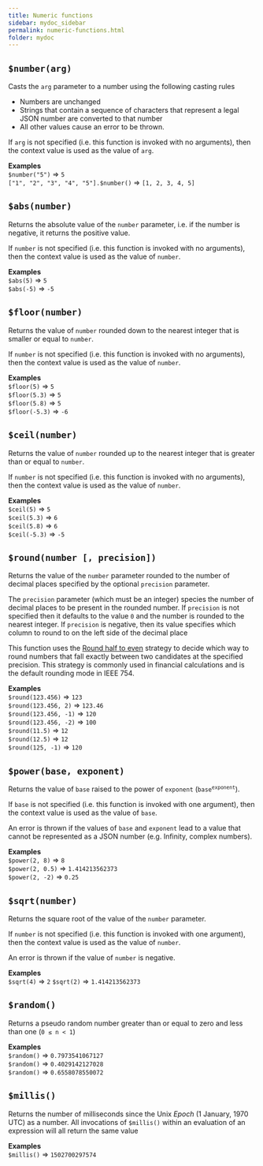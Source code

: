 ```yaml
---
title: Numeric functions
sidebar: mydoc_sidebar
permalink: numeric-functions.html
folder: mydoc
---
```


## `$number(arg)`

Casts the `arg` parameter to a number using the following casting rules
   - Numbers are unchanged
   - Strings that contain a sequence of characters that represent a legal JSON number are converted to that number
   - All other values cause an error to be thrown.

If `arg` is not specified (i.e. this function is invoked with no arguments), then the context value is used as the value of `arg`. 

__Examples__  
`$number("5")` => `5`  
`["1", "2", "3", "4", "5"].$number()` => `[1, 2, 3, 4, 5]`


## `$abs(number)`

Returns the absolute value of the `number` parameter, i.e. if the number is negative, it returns the positive value.

If `number` is not specified (i.e. this function is invoked with no arguments), then the context value is used as the value of `number`. 

__Examples__  
`$abs(5)` => `5`  
`$abs(-5)` => `-5`

## `$floor(number)`

Returns the value of `number` rounded down to the nearest integer that is smaller or equal to `number`. 

If `number` is not specified (i.e. this function is invoked with no arguments), then the context value is used as the value of `number`. 

__Examples__  
`$floor(5)` => `5`  
`$floor(5.3)` => `5`  
`$floor(5.8)` => `5`  
`$floor(-5.3)` => `-6`  


## `$ceil(number)`

Returns the value of `number` rounded up to the nearest integer that is greater than or equal to `number`. 

If `number` is not specified (i.e. this function is invoked with no arguments), then the context value is used as the value of `number`. 

__Examples__  
`$ceil(5)` => `5`  
`$ceil(5.3)` => `6`  
`$ceil(5.8)` => `6`  
`$ceil(-5.3)` => `-5`  


## `$round(number [, precision])`

Returns the value of the `number` parameter rounded to the number of decimal places specified by the optional `precision` parameter.  

The `precision` parameter (which must be an integer) species the number of decimal places to be present in the rounded number.   If `precision` is not specified then it defaults to the value `0` and the number is rounded to the nearest integer.  If `precision` is negative, then its value specifies which column to round to on the left side of the decimal place

This function uses the [Round half to even](https://en.wikipedia.org/wiki/Rounding#Round_half_to_even) strategy to decide which way to round numbers that fall exactly between two candidates at the specified precision.  This strategy is commonly used in financial calculations and is the default rounding mode in IEEE 754.

__Examples__  
`$round(123.456)` => `123`  
`$round(123.456, 2)` => `123.46`  
`$round(123.456, -1)` => `120`  
`$round(123.456, -2)` => `100`  
`$round(11.5)` => `12`  
`$round(12.5)` => `12`  
`$round(125, -1)` => `120`

## `$power(base, exponent)`

Returns the value of `base` raised to the power of `exponent` (<code>base<sup>exponent</sup></code>).

If `base` is not specified (i.e. this function is invoked with one argument), then the context value is used as the value of `base`. 

An error is thrown if the values of `base` and `exponent` lead to a value that cannot be represented as a JSON number (e.g. Infinity, complex numbers).

__Examples__  
`$power(2, 8)` => `8`  
`$power(2, 0.5)` => `1.414213562373`  
`$power(2, -2)` => `0.25`  

## `$sqrt(number)`

Returns the square root of the value of the `number` parameter.

If `number` is not specified (i.e. this function is invoked with one argument), then the context value is used as the value of `number`. 

An error is thrown if the value of `number` is negative.

__Examples__  
`$sqrt(4)` => `2`
`$sqrt(2)` => `1.414213562373`  

## `$random()`

Returns a pseudo random number greater than or equal to zero and less than one (<code>0 &#8804; n < 1</code>) 

__Examples__  
`$random()` => `0.7973541067127`  
`$random()` => `0.4029142127028`  
`$random()` => `0.6558078550072`  

## `$millis()`

Returns the number of milliseconds since the Unix *Epoch* (1 January, 1970 UTC) as a number.  All invocations of `$millis()` within an evaluation of an expression will all return the same value

__Examples__  
`$millis()` => `1502700297574`  
